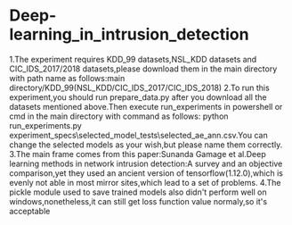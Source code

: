 # Deep-learning_in_intrusion_detection
1.The experiment requires KDD_99 datasets,NSL_KDD datasets and CIC_IDS_2017/2018 datasets,please download them in the main directory with path name as follows:main directory/KDD_99(NSL_KDD/CIC_IDS_2017/CIC_IDS_2018)
2.To run this experiment,you should run prepare_data.py after you download all the datasets mentioned above.Then execute run_experiments in powershell or cmd in the main directory with command as follows:
python run_experiments.py experiment_specs\selected_model_tests\selected_ae_ann.csv.You can change the selected models as your wish,but please name them correctly.
3.The main frame comes from this paper:Sunanda Gamage et al.Deep learning methods in network intrusion detection:A survey and an objective comparison,yet they used an ancient version of tensorflow(1.12.0),which is evenly not able in most mirror sites,which lead to a set of problems.
4.The pickle module used to save trained models also didn't perform well on windows,nonetheless,it can still get loss function value normaly,so it's acceptable
